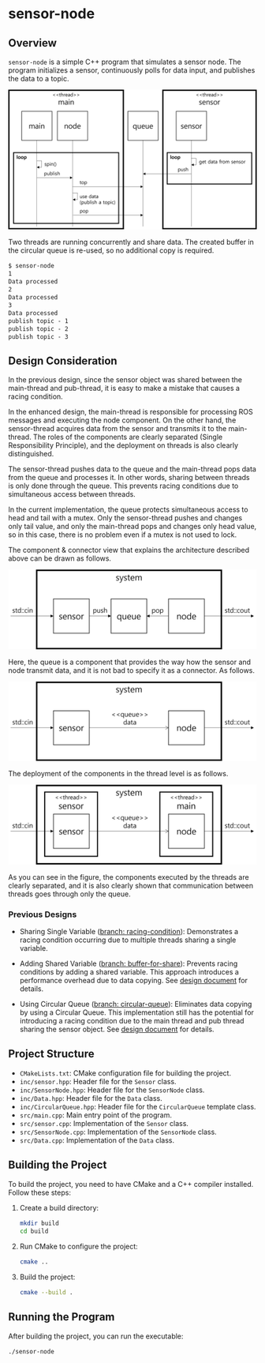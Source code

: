 # sensor-node

## Overview

`sensor-node` is a simple C++ program that simulates a sensor node. The program initializes a sensor, continuously polls for data input, and publishes the data to a topic.

![Flow Diagram](img/flow.png)

Two threads are running concurrently and share data. The created buffer in the circular queue is re-used, so no additional copy is required.

```
$ sensor-node
1
Data processed
2
Data processed
3
Data processed
publish topic - 1
publish topic - 2
publish topic - 3
```

## Design Consideration
In the previous design, since the sensor object was shared between the main-thread and pub-thread, it is easy to make a mistake that causes a racing condition.

In the enhanced design, the main-thread is responsible for processing ROS messages and executing the node component. On the other hand, the sensor-thread acquires data from the sensor and transmits it to the main-thread. The roles of the components are clearly separated (Single Responsibility Principle), and the deployment on threads is also clearly distinguished.

The sensor-thread pushes data to the queue and the main-thread pops data from the queue and processes it. In other words, sharing between threads is only done through the queue. This prevents racing conditions due to simultaneous access between threads.

In the current implementation, the queue protects simultaneous access to head and tail with a mutex. Only the sensor-thread pushes and changes only tail value, and only the main-thread pops and changes only head value, so in this case, there is no problem even if a mutex is not used to lock.

The component & connector view that explains the architecture described above can be drawn as follows.

![Component & Connector View](img/component1.png)

Here, the queue is a component that provides the way how the sensor and node transmit data, and it is not bad to specify it as a connector. As follows.

![Component & Connector View](img/component2.png)

The deployment of the components in the thread level is as follows.

![Deployment View](img/deployment.png)

As you can see in the figure, the components executed by the threads are clearly separated, and it is also clearly shown that communication between threads goes through only the queue.

### Previous Designs

- Sharing Single Variable ([branch: racing-condition](https://github.com/bosornd/sensor-node/tree/racing-condition)): Demonstrates a racing condition occurring due to multiple threads sharing a single variable.

- Adding Shared Variable ([branch: buffer-for-share](https://github.com/bosornd/sensor-node/tree/buffer-for-share)): Prevents racing conditions by adding a shared variable. This approach introduces a performance overhead due to data copying. See [design document](https://github.com/bosornd/sensor-node/blob/main/doc/AD_001.%20Use%20circular%20queue%20to%20remove%20unnecessary%20copies.md) for details.

- Using Circular Queue ([branch: circular-queue](https://github.com/bosornd/sensor-node/tree/circular-queue)): Eliminates data copying by using a Circular Queue. This implementation still has the potential for introducing a racing condition due to the main thread and pub thread sharing the sensor object. See [design document](https://github.com/bosornd/sensor-node/blob/main/doc/AD_002.%20Clearly%20separate%20between%20sensor%20and%20publisher%20roles.md) for details.

## Project Structure

- `CMakeLists.txt`: CMake configuration file for building the project.
- `inc/sensor.hpp`: Header file for the `Sensor` class.
- `inc/SensorNode.hpp`: Header file for the `SensorNode` class.
- `inc/Data.hpp`: Header file for the `Data` class.
- `inc/CircularQueue.hpp`: Header file for the `CircularQueue` template class.
- `src/main.cpp`: Main entry point of the program.
- `src/sensor.cpp`: Implementation of the `Sensor` class.
- `src/SensorNode.cpp`: Implementation of the `SensorNode` class.
- `src/Data.cpp`: Implementation of the `Data` class.

## Building the Project

To build the project, you need to have CMake and a C++ compiler installed. Follow these steps:

1. Create a build directory:
    ```sh
    mkdir build
    cd build
    ```

2. Run CMake to configure the project:
    ```sh
    cmake ..
    ```

3. Build the project:
    ```sh
    cmake --build .
    ```

## Running the Program

After building the project, you can run the executable:

```sh
./sensor-node
```